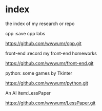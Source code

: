 # index
the index of my research or repo

cpp :save cpp labs

https://github.com/wwwumr/cpp.git

front-end :record my front-end homeworks

https://github.com/wwwumr/front-end.git

python: some games by Tkinter

https://github.com/wwwumr/python.git

An AI item:LessPaper

https://github.com/wwwumr/LessPaper.git
